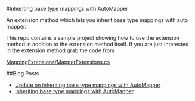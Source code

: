 #Inheriting base type mappings with AutoMapper

An extension method which lets you inherit base type mappings with auto mapper.

This repo contains a sample project showing how to use the extension method in addition to the extension method itself. If you are just interested in the extension method grab the code from
  
[MappingExtensions/MapperExtensions.cs](https://github.com/mmanela/InheritedAutoMapper/blob/master/MappingExtensions/MapperExtensions.cs)

##Blog Posts
* [Update on inheriting base type mappings with AutoMapper](http://matthewmanela.com/blog/update-on-inheriting-base-type-mappings-with-automapper/)
* [Inheriting base type mappings with AutoMapper](http://matthewmanela.com/blog/inheriting-base-type-mappings-with-automapper-extension/)